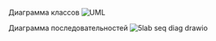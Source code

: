 Диаграмма классов
![UML](https://github.com/user-attachments/assets/f9f1ba01-602d-4bca-8348-c404c22cd096)

Диаграмма последовательностей
![5lab seq diag drawio](https://github.com/user-attachments/assets/05351734-8e4a-490e-b027-905cd5583dbd)
